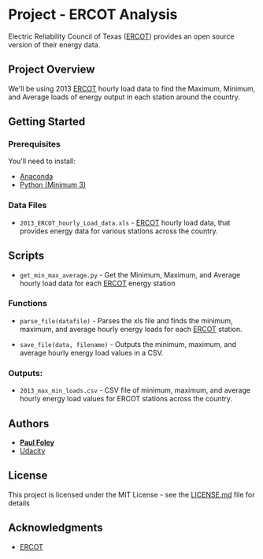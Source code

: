 # Project - ERCOT Analysis

Electric Reliability Council of Texas ([ERCOT](http://www.ercot.com/mktinfo/data_agg)) provides an open source version of their energy data.


## Project Overview

We'll be using 2013 [ERCOT](http://www.ercot.com/mktinfo/data_agg) hourly load data to find the Maximum, Minimum, and Average loads of energy output in each station around the country.


## Getting Started

### Prerequisites

You'll need to install:

* [Anaconda](https://www.continuum.io/downloads)
* [Python (Minimum 3)](https://www.continuum.io/blog/developer-blog/python-3-support-anaconda)

### Data Files

* `2013_ERCOT_hourly_Load_data.xls` - [ERCOT](http://www.ercot.com/mktinfo/data_agg) hourly load data, that provides energy data for various stations across the country.


## Scripts

* `get_min_max_average.py` - Get the Minimum, Maximum, and Average hourly load data for each [ERCOT](http://www.ercot.com/mktinfo/data_agg) energy station

### Functions

* `parse_file(datafile)` - Parses the xls file and finds the minimum, maximum, and average hourly energy loads for each [ERCOT](http://www.ercot.com/mktinfo/data_agg) station.

* `save_file(data, filename)` - Outputs the minimum, maximum, and average hourly energy load values in a CSV.

### Outputs:

* `2013_max_min_loads.csv` - CSV file of minimum, maximum, and average hourly energy load values for ERCOT stations across the country.


## Authors

* **[Paul Foley](https://github.com/paulfoley)**
* [Udacity](https://www.udacity.com/)


## License

This project is licensed under the MIT License - see the [LICENSE.md](LICENSE.md) file for details


## Acknowledgments

* [ERCOT](http://www.ercot.com/mktinfo/data_agg)
